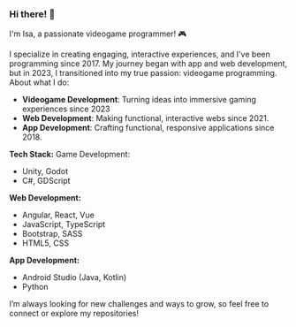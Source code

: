 ### Hi there! 👋

I'm Isa, a passionate videogame programmer! 🎮

I specialize in creating engaging, interactive experiences, and I've been programming since 2017. My journey began with app and web development, but in 2023, I transitioned into my true passion: videogame programming.
About what I do:
- **Videogame Development**: Turning ideas into immersive gaming experiences since 2023
- **Web Development**: Making functional, interactive webs since 2021.
- **App Development**: Crafting functional, responsive applications since 2018.

**Tech Stack:**
Game Development:
- Unity, Godot
- C#, GDScript

**Web Development:**
- Angular, React, Vue
- JavaScript, TypeScript
- Bootstrap, SASS 
- HTML5, CSS

**App Development:**
- Android Studio (Java, Kotlin)
- Python

I’m always looking for new challenges and ways to grow, so feel free to connect or explore my repositories!

<!-- Add the photos of the technologies or examples and redirect to itch.io -->


<!--
**isabelcoboruizazuaga/isabelcoboruizazuaga** is a ✨ _special_ ✨ repository because its `README.md` (this file) appears on your GitHub profile.

Here are some ideas to get you started:

- 🔭 I’m currently working on ...
- 🌱 I’m currently learning ...
- 👯 I’m looking to collaborate on ...
- 🤔 I’m looking for help with ...
- 💬 Ask me about ...
- 📫 How to reach me: ...
- 😄 Pronouns: ...
- ⚡ Fun fact: ...
-->
